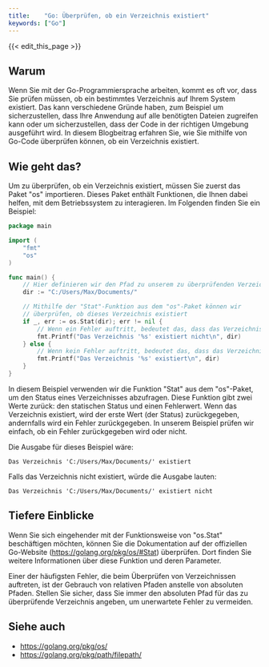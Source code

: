 ```yaml
---
title:    "Go: Überprüfen, ob ein Verzeichnis existiert"
keywords: ["Go"]
---
```


{{< edit_this_page >}}

## Warum

Wenn Sie mit der Go-Programmiersprache arbeiten, kommt es oft vor, dass Sie prüfen müssen, ob ein bestimmtes Verzeichnis auf Ihrem System existiert. Das kann verschiedene Gründe haben, zum Beispiel um sicherzustellen, dass Ihre Anwendung auf alle benötigten Dateien zugreifen kann oder um sicherzustellen, dass der Code in der richtigen Umgebung ausgeführt wird. In diesem Blogbeitrag erfahren Sie, wie Sie mithilfe von Go-Code überprüfen können, ob ein Verzeichnis existiert.

## Wie geht das?

Um zu überprüfen, ob ein Verzeichnis existiert, müssen Sie zuerst das Paket "os" importieren. Dieses Paket enthält Funktionen, die Ihnen dabei helfen, mit dem Betriebssystem zu interagieren. Im Folgenden finden Sie ein Beispiel:

```Go
package main

import (
	"fmt"
	"os"
)

func main() {
	// Hier definieren wir den Pfad zu unserem zu überprüfenden Verzeichnis
	dir := "C:/Users/Max/Documents/"

	// Mithilfe der "Stat"-Funktion aus dem "os"-Paket können wir
	// überprüfen, ob dieses Verzeichnis existiert
	if _, err := os.Stat(dir); err != nil {
		// Wenn ein Fehler auftritt, bedeutet das, dass das Verzeichnis nicht existiert
		fmt.Printf("Das Verzeichnis '%s' existiert nicht\n", dir)
	} else {
		// Wenn kein Fehler auftritt, bedeutet das, dass das Verzeichnis existiert
		fmt.Printf("Das Verzeichnis '%s' existiert\n", dir)
	}
}
```

In diesem Beispiel verwenden wir die Funktion "Stat" aus dem "os"-Paket, um den Status eines Verzeichnisses abzufragen. Diese Funktion gibt zwei Werte zurück: den statischen Status und einen Fehlerwert. Wenn das Verzeichnis existiert, wird der erste Wert (der Status) zurückgegeben, andernfalls wird ein Fehler zurückgegeben. In unserem Beispiel prüfen wir einfach, ob ein Fehler zurückgegeben wird oder nicht.

Die Ausgabe für dieses Beispiel wäre:

```
Das Verzeichnis 'C:/Users/Max/Documents/' existiert
```

Falls das Verzeichnis nicht existiert, würde die Ausgabe lauten:

```
Das Verzeichnis 'C:/Users/Max/Documents/' existiert nicht
```

## Tiefere Einblicke

Wenn Sie sich eingehender mit der Funktionsweise von "os.Stat" beschäftigen möchten, können Sie die Dokumentation auf der offiziellen Go-Website (https://golang.org/pkg/os/#Stat) überprüfen. Dort finden Sie weitere Informationen über diese Funktion und deren Parameter.

Einer der häufigsten Fehler, die beim Überprüfen von Verzeichnissen auftreten, ist der Gebrauch von relativen Pfaden anstelle von absoluten Pfaden. Stellen Sie sicher, dass Sie immer den absoluten Pfad für das zu überprüfende Verzeichnis angeben, um unerwartete Fehler zu vermeiden.

## Siehe auch

- https://golang.org/pkg/os/
- https://golang.org/pkg/path/filepath/